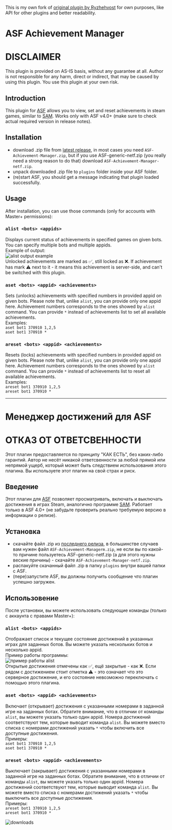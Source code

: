 This is my own fork of [original plugin by Ryzhehvost](https://github.com/Ryzhehvost/ASF-Achievement-Manager/) for own purposes, like API for other plugins and better readability.

# ASF Achievement Manager

# DISCLAIMER
This plugin is provided on AS-IS basis, without any guarantee at all. Author is not responsible for any harm, direct or indirect, that may be caused by using this plugin. You use this plugin at your own risk.

## Introduction 
This plugin for [ASF](https://github.com/JustArchiNET/ArchiSteamFarm/) allows you to view, set and reset achievements in steam games, similar to [SAM](https://github.com/gibbed/SteamAchievementManager). Works only with ASF v4.0+ (make sure to check actual required version in release notes). 

## Installation
- download .zip file from [latest release](https://github.com/Ryzhehvost/ASF-Achievement-Manager/releases/latest), in most cases you need `ASF-Achievement-Manager.zip`, but if you use ASF-generic-netf.zip (you really need a strong reason to do that) download `ASF-Achievement-Manager-netf.zip`.
- unpack downloaded .zip file to `plugins` folder inside your ASF folder.
- (re)start ASF, you should get a message indicating that plugin loaded successfully. 

## Usage
After installation, you can use those commands (only for accounts with Master+ permissions):

### `alist <bots> <appids>`
Displays current status of achievements in specified games on given bots. You can specify multiple bots and multiple appids.<br/>
Example of output:<br/>
![alist output example](https://i.imgur.com/IiRnH81.png)<br/>
Unlocked achievements are marked as ✅, still locked as ❌. If achievement has mark ⚠️ next to it - it means this achievement is server-side, and can't be switched with this plugin.
  
### `aset <bots> <appid> <achievements>`
Sets (unlocks) achievements with specified numbers in provided appid on given bots. Please note that, unlike `alist`, you can provide only one appid here. Achievement numbers corresponds to the ones showed by `alist` command. You can provide `*` instead of achievements list to set all available achievements.<br/>
Examples:<br/>
  `aset bot1 370910 1,2,5`<br/>
  `aset bot1 370910 *`
  
### `areset <bots> <appid> <achievements>`
Resets (locks) achievements with specified numbers in provided appid on given bots. Please note that, unlike `alist`, you can provide only one appid here. Achievement numbers corresponds to the ones showed by `alist` command. You can provide `*` instead of achievements list to reset all available achievements.<br/>
Examples:<br/>
  `areset bot1 370910 1,2,5`<br/>
  `areset bot1 370910 *`

---

# Менеджер достижений для ASF

# ОТКАЗ ОТ ОТВЕТСВЕННОСТИ
Этот плагин предоставляется по принципу "КАК ЕСТЬ", без каких-либо гарантий. Автор не несёт никакой ответсвенности за любой прямой или непрямой ущерб, который может быть следствием использования этого плагина. Вы используете этот плагин на свой страх и риск.

## Введение 
Этот плагин для [ASF](https://github.com/JustArchiNET/ArchiSteamFarm/) позволяет просматривать, включать и выключать достижения в играх Steam, аналогично программе [SAM](https://github.com/gibbed/SteamAchievementManager).  Работает только в ASF 4.0+ (не забудьте проверить реально требуемую версию в информации о релизе).

## Установка
- скачайте файл .zip из [последнего релиза](https://github.com/Ryzhehvost/ASF-Achievement-Manager/releases/latest), в большинстве случаев вам нужен файл `ASF-Achievement-Managerm.zip`, не если вы по какой-то причине пользуетесь ASF-generic-netf.zip (а для этого нужны веские причины) - скачайте `ASF-Achievement-Manager-netf.zip`.
- распакуйте скачанный файл .zip в папку `plugins` внутри вашей папки с ASF.
- (пере)запустите ASF, вы должны получить сообщение что плагин успешно загружен. 

## Использовение
После установки, вы можете использовать следующие команды (только с аккаунта с правами Master+):

### `alist <bots> <appids>`
Отображает список и текущее состояние достижений в указанных играх для заданных ботов. Вы можете указать нескольких ботов и несколько appid.<br/>
Пример работы программы:<br/>
![пример работы alist](https://i.imgur.com/IiRnH81.png)<br/>
Открытые достижения отмечены как ✅, ещё закрытые - как ❌. Если рядом с достижением стоит отметка ⚠️ - это означает что это серверное достижение, и его состояние невозможно переключать с помощью этого плагина.
  
### `aset <bots> <appid> <achievements>`
Включает (открывает) достижения с указанными номерами в заданной игре на заданных ботах. Обратите внимание, что в отличии от команды `alist`, вы можете указать только один appid. Номера достижений соответствуют тем, которые выводит команда `alist`. Вы можете вместо списка с номерами достижений указать `*` чтобы включить все доступные достижения.<br/>
Примеры:<br/>
  `aset bot1 370910 1,2,5`<br/>
  `aset bot1 370910 *`
  
### `areset <bots> <appid> <achievements>`
Выключает (закрывает) достижения с указанными номерами в заданной игре на заданных ботах. Обратите внимание, что в отличии от команды `alist`, вы можете указать только один appid. Номера достижений соответствуют тем, которые выводит команда `alist`. Вы можете вместо списка с номерами достижений указать `*` чтобы выключить все доступные достижения.<br/>
Примеры:<br/>
  `areset bot1 370910 1,2,5`<br/>
  `areset bot1 370910 *`

![downloads](https://img.shields.io/github/downloads/Ryzhehvost/ASF-Achievement-Manager/total.svg?style=social)
